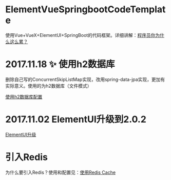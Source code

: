 # ElementVueSpringbootCodeTemplate
使用Vue+VueX+ElementUI+SpringBoot的代码框架。详细讲解：[程序员你为什么这么累？](https://zhuanlan.zhihu.com/p/28705206)

# 2017.11.18 :sparkles: 使用h2数据库

删除自己写的ConcurrentSkipListMap实现，改用spring-data-jpa实现，更加有实际意义。使用的为h2数据库（文件模式）

[使用h2数据库配置](spring-jpa-data-use-h2-database.md)

# 2017.11.02 ElementUI升级到2.0.2

[ElementUI升级](update-elementui.md)

# 引入Redis

为什么要引入Redis？使用和配置见：[使用Redis Cache](use-redis-cache.md)